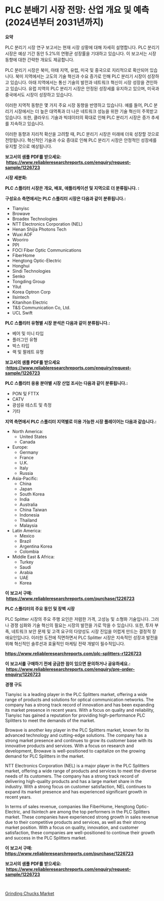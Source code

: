 <p><h1>PLC 분배기 시장 전망: 산업 개요 및 예측 (2024년부터 2031년까지)</h1></p><p><strong>요약</strong></p>
<p><p>PLC 분리기 시장 연구 보고서는 현재 시장 상황에 대해 자세히 설명합니다. PLC 분리기 시장은 예상 기간 동안 5.2%의 연평균 성장률을 기대하고 있습니다. 이 보고서는 시장 동향에 대한 간략한 개요도 제공합니다.</p><p>PLC 분리기 시장은 북미, 아태 지역, 유럽, 미국 및 중국으로 지리적으로 확산되어 있습니다. 북미 지역에서는 고도의 기술 혁신과 수요 증가로 인해 PLC 분리기 시장이 성장하고 있습니다. 아태 지역에서는 통신 기술의 발전과 네트워크 혁신이 시장 성장을 견인하고 있습니다. 유럽 지역의 PLC 분리기 시장은 안정된 성장세를 유지하고 있으며, 미국과 중국에서도 시장이 성장하고 있습니다.</p><p>이러한 지역적 동향은 몇 가지 주요 시장 동향을 반영하고 있습니다. 예를 들어, PLC 분리기 시장에서는 더 높은 대역폭과 더 나은 네트워크 성능을 위한 기술 혁신이 주목받고 있습니다. 또한, 클라우드 기술과 빅데이터의 확대로 인해 PLC 분리기 시장은 증가 추세를 지속하고 있습니다.</p><p>이러한 동향과 지리적 확산을 고려할 때, PLC 분리기 시장은 미래에 더욱 성장할 것으로 전망됩니다. 혁신적인 기술과 수요 증대로 인해 PLC 분리기 시장은 안정적인 성장세를 유지할 것으로 예상됩니다.</p></p>
<p><strong>보고서의 샘플 PDF를 받으세요: &nbsp;<a href="https://www.reliableresearchreports.com/enquiry/request-sample/1226723">https://www.reliableresearchreports.com/enquiry/request-sample/1226723</a></strong></p>
<p><strong>시장 세분화:</strong></p>
<p><strong> PLC 스플리터 시장은 개요, 배포, 애플리케이션 및 지역으로 더 분류됩니다. :</strong></p>
<p><strong>구성요소 측면에서는 PLC 스플리터 시장은 다음과 같이 분류됩니다.:</strong></p>
<p><ul><li>Tianyisc</li><li>Browave</li><li>Broadex Technologies</li><li>NTT Electronics Corporation (NEL)</li><li>Henan Shijia Photons Tech</li><li>Wuxi AOF</li><li>Wooriro</li><li>PPI</li><li>FOCI Fiber Optic Communications</li><li>FiberHome</li><li>Hengtong Optic-Electric</li><li>Honghui</li><li>Sindi Technologies</li><li>Senko</li><li>Tongding Group</li><li>Yilut</li><li>Korea Optron Corp</li><li>Ilsintech</li><li>Kitanihon Electric</li><li>T&S Communication Co, Ltd.</li><li>UCL Swift</li></ul></p>
<p><strong> PLC 스플리터 유형별 시장 분석은 다음과 같이 분류됩니다.:</strong></p>
<p><ul><li>베어 및 미니 타입</li><li>플러그인 유형</li><li>박스 타입</li><li>랙 및 팔레트 유형</li></ul></p>
<p><strong>보고서의 샘플 PDF를 받으세요 :<a href="https://www.reliableresearchreports.com/enquiry/request-sample/1226723">https://www.reliableresearchreports.com/enquiry/request-sample/1226723</a></strong></p>
<p><strong> PLC 스플리터 응용 분야별 시장 산업 조사는 다음과 같이 분류됩니다.:</strong></p>
<p><ul><li>PON 및 FTTX</li><li>CATV</li><li>광섬유 테스트 및 측정</li><li>기타</li></ul></p>
<p><strong>지역 측면에서 PLC 스플리터 지역별로 이용 가능한 시장 플레이어는 다음과 같습니다.:</strong></p>
<p><ul>
    <li>
        North America:
        <ul>
            <li>United States</li>
            <li>Canada</li>
        </ul>
    </li>
    <li>
        Europe:
        <ul>
            <li>Germany</li>
            <li>France</li>
            <li>U.K.</li>
            <li>Italy</li>
            <li>Russia</li>
        </ul>
    </li>
    <li>
        Asia-Pacific:
        <ul>
            <li>China</li>
            <li>Japan</li>
            <li>South Korea</li>
            <li>India</li>
            <li>Australia</li>
            <li>China Taiwan</li>
            <li>Indonesia</li>
            <li>Thailand</li>
            <li>Malaysia</li>
        </ul>
    </li>
    <li>
        Latin America:
        <ul>
            <li>Mexico</li>
            <li>Brazil</li>
            <li>Argentina Korea</li>
            <li>Colombia</li>
        </ul>
    </li>
    <li>
        Middle East & Africa:
        <ul>
            <li>Turkey</li>
            <li>Saudi</li>
            <li>Arabia</li>
            <li>UAE</li>
            <li>Korea</li>
        </ul>
    </li>
    </ul></p>
<p><strong>이 보고서 구매: &nbsp;<a href="https://www.reliableresearchreports.com/purchase/1226723">https://www.reliableresearchreports.com/purchase/1226723</a></strong></p>
<p><strong>PLC 스플리터의 주요 동인 및 장벽 시장</strong></p>
<p><p>PLC Splitter 시장의 주요 주행 요인은 저렴한 가격, 고성능 및 소형화 기술입니다. 그러나 경쟁 심화와 기술 혁신의 필요는 시장의 발전을 가로 막을 수 있습니다. 또한, 투자 부족, 네트워크 보안 문제 및 고객 요구의 다양성도 시장 진입을 어렵게 만드는 결정적 장애요인입니다. 이러한 도전에 직면하면서 PLC Splitter 시장은 지속적인 성장과 발전을 위해 혁신적인 솔루션과 효율적인 마케팅 전략 개발이 필수적입니다.</p></p>
<p><strong><a href="https://www.reliableresearchreports.com/plc-splitters-r1226723">https://www.reliableresearchreports.com/plc-splitters-r1226723</a></strong></p>
<p><strong>이 보고서를 구매하기 전에 궁금한 점이 있으면 문의하거나 공유하세요.: &nbsp;<a href="https://www.reliableresearchreports.com/enquiry/pre-order-enquiry/1226723">https://www.reliableresearchreports.com/enquiry/pre-order-enquiry/1226723</a></strong></p>
<p><strong>경쟁 구도</strong></p>
<p><p>Tianyisc is a leading player in the PLC Splitters market, offering a wide range of products and solutions for optical communication networks. The company has a strong track record of innovation and has been expanding its market presence in recent years. With a focus on quality and reliability, Tianyisc has gained a reputation for providing high-performance PLC Splitters to meet the demands of the market.</p><p>Browave is another key player in the PLC Splitters market, known for its advanced technology and cutting-edge solutions. The company has a strong market presence and continues to grow its customer base with its innovative products and services. With a focus on research and development, Browave is well-positioned to capitalize on the growing demand for PLC Splitters in the market.</p><p>NTT Electronics Corporation (NEL) is a major player in the PLC Splitters market, offering a wide range of products and services to meet the diverse needs of its customers. The company has a strong track record of delivering high-quality products and has a large market share in the industry. With a strong focus on customer satisfaction, NEL continues to expand its market presence and has experienced significant growth in recent years.</p><p>In terms of sales revenue, companies like FiberHome, Hengtong Optic-Electric, and Ilsintech are among the top performers in the PLC Splitters market. These companies have experienced strong growth in sales revenue due to their competitive products and services, as well as their strong market position. With a focus on quality, innovation, and customer satisfaction, these companies are well-positioned to continue their growth and success in the PLC Splitters market.</p></p>
<p><strong>이 보고서 구매: &nbsp; <a href="https://www.reliableresearchreports.com/purchase/1226723">https://www.reliableresearchreports.com/purchase/1226723</a></strong></p>
<p><strong>보고서의 샘플 PDF를 받으세요: &nbsp;<a href="https://www.reliableresearchreports.com/enquiry/request-sample/1226723">https://www.reliableresearchreports.com/enquiry/request-sample/1226723</a></strong><strong></strong></p>
<p>&nbsp;</p>
<p><p><a href="https://github.com/brenzgnarento/Market-Research-Report-List-2/blob/main/grinding-chucks-market.md">Grinding Chucks Market</a></p></p>